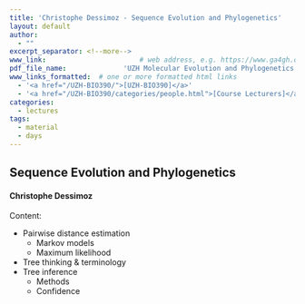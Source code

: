```yaml
---
title: 'Christophe Dessimoz - Sequence Evolution and Phylogenetics'
layout: default
author:
  - ""
excerpt_separator: <!--more-->
www_link: 						# web address, e.g. https://www.ga4gh.org; auto-linked
pdf_file_name: 				'UZH Molecular Evolution and Phylogenetics.key.pdf'
www_links_formatted:  # one or more formatted html links
  - '<a href="/UZH-BIO390/">[UZH-BIO390]</a>'
  - '<a href="/UZH-BIO390/categories/people.html">[Course Lecturers]</a>'
categories:
  - lectures
tags:
  - material
  - days
---
```


## Sequence Evolution and Phylogenetics
#### Christophe Dessimoz

Content:
- Pairwise distance estimation
   - Markov models
   - Maximum likelihood
- Tree thinking & terminology
- Tree inference
   - Methods
   - Confidence



